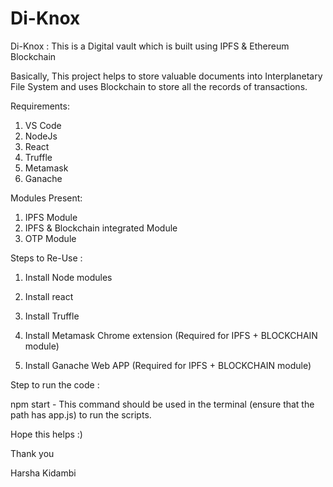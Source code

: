 # Di-Knox

Di-Knox : This is a Digital vault which is built using IPFS & Ethereum Blockchain

Basically, This project helps to store valuable documents into Interplanetary File System and uses Blockchain to store all the records of transactions.

Requirements:

1. VS Code
2. NodeJs
3. React
4. Truffle
5. Metamask
6. Ganache

Modules Present:

1. IPFS Module
2. IPFS & Blockchain integrated Module
3. OTP Module

Steps to Re-Use :

1. Install Node modules

2. Install react   

3. Install Truffle

4. Install Metamask Chrome extension (Required for IPFS + BLOCKCHAIN module)

5. Install Ganache Web APP (Required for IPFS + BLOCKCHAIN module)


Step to run the code :

npm start - This command should be used in the terminal (ensure that the path has app.js) to run the scripts.




Hope this helps :) 

Thank you

Harsha Kidambi 

